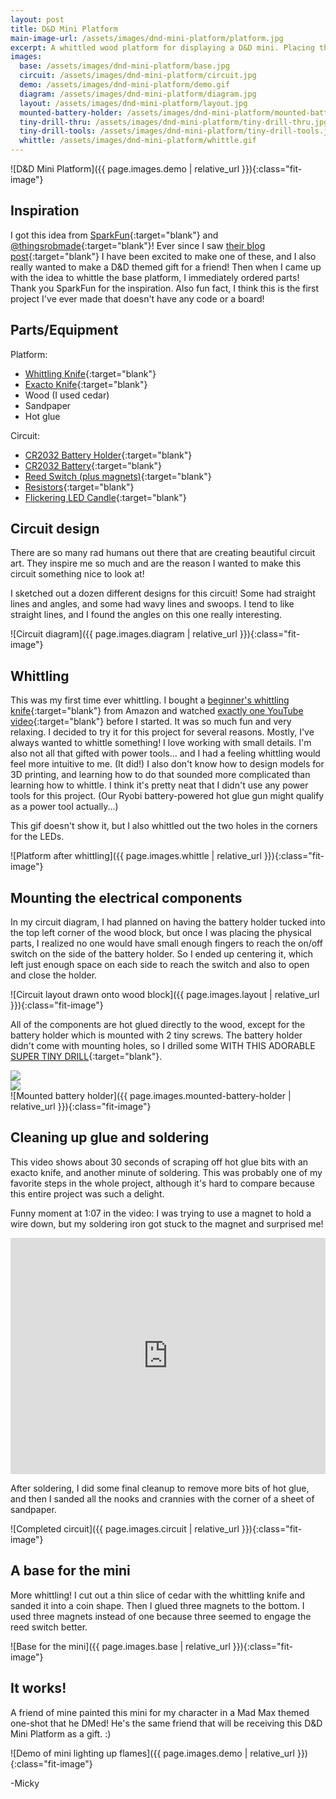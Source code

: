 ```yaml
---
layout: post
title: D&D Mini Platform
main-image-url: /assets/images/dnd-mini-platform/platform.jpg
excerpt: A whittled wood platform for displaying a D&D mini. Placing the mini onto the platform makes the two tiny flames light up and flicker!
images:
  base: /assets/images/dnd-mini-platform/base.jpg
  circuit: /assets/images/dnd-mini-platform/circuit.jpg
  demo: /assets/images/dnd-mini-platform/demo.gif
  diagram: /assets/images/dnd-mini-platform/diagram.jpg
  layout: /assets/images/dnd-mini-platform/layout.jpg
  mounted-battery-holder: /assets/images/dnd-mini-platform/mounted-battery-holder.jpg
  tiny-drill-thru: /assets/images/dnd-mini-platform/tiny-drill-thru.jpg
  tiny-drill-tools: /assets/images/dnd-mini-platform/tiny-drill-tools.jpg
  whittle: /assets/images/dnd-mini-platform/whittle.gif
---
```


![D&D Mini Platform]({{ page.images.demo | relative_url }}){:class="fit-image"}

## Inspiration

I got this idea from [SparkFun](https://www.sparkfun.com/news/3975){:target="blank"} and [@thingsrobmade](https://mobile.twitter.com/thingsrobmade){:target="blank"}! Ever since I saw [their blog post](https://www.sparkfun.com/news/3975){:target="blank"} I have been excited to make one of these, and I also really wanted to make a D&D themed gift for a friend! Then when I came up with the idea to whittle the base platform, I immediately ordered parts! Thank you SparkFun for the inspiration. Also fun fact, I think this is the first project I've ever made that doesn't have any code or a board!

## Parts/Equipment

Platform:
- [Whittling Knife](https://www.amazon.com/gp/product/B07VFWG1KM/?&_encoding=UTF8&tag=ladyoflightio-20&linkCode=ur2&linkId=2db6be4b368b4b8bc09e10fde1523ee4&camp=1789&creative=9325){:target="blank"}
- [Exacto Knife](https://www.amazon.com/gp/product/B07B45Y4DZ/?&_encoding=UTF8&tag=ladyoflightio-20&linkCode=ur2&linkId=697686d6ddc6b070f7c2d9741b7a3932&camp=1789&creative=9325){:target="blank"}
- Wood (I used cedar)
- Sandpaper
- Hot glue

Circuit:
- [CR2032 Battery Holder](https://www.amazon.com/gp/product/B09JLP1WNR/?&_encoding=UTF8&tag=ladyoflightio-20&linkCode=ur2&linkId=d8c691b37cdc8324f0c999bbe990c6bc&camp=1789&creative=9325){:target="blank"}
- [CR2032 Battery](https://www.amazon.com/gp/product/B07LGJH4X7?&_encoding=UTF8&tag=ladyoflightio-20&linkCode=ur2&linkId=d19791af659c8418a5c76ef762dccd4c&camp=1789&creative=9325){:target="blank"}
- [Reed Switch (plus magnets)](https://www.amazon.com/gp/product/B08K36VLZ2/?&_encoding=UTF8&tag=ladyoflightio-20&linkCode=ur2&linkId=4426c4d1caafca6d1398722404fa2d7a&camp=1789&creative=9325){:target="blank"}
- [Resistors](https://www.adafruit.com/product/2780){:target="blank"}
- [Flickering LED Candle](https://www.amazon.com/gp/product/B09LCFB8N2?&_encoding=UTF8&tag=ladyoflightio-20&linkCode=ur2&linkId=d44cec9e8da802e0f9b93816bdc5598b&camp=1789&creative=9325){:target="blank"}

## Circuit design

There are so many rad humans out there that are creating beautiful circuit art. They inspire me so much and are the reason I wanted to make this circuit something nice to look at!

I sketched out a dozen different designs for this circuit! Some had straight lines and angles, and some had wavy lines and swoops. I tend to like straight lines, and I found the angles on this one really interesting.

![Circuit diagram]({{ page.images.diagram | relative_url }}){:class="fit-image"}

## Whittling

This was my first time ever whittling. I bought a [beginner's whittling knife](https://www.amazon.com/gp/product/B07VFWG1KM/?&_encoding=UTF8&tag=ladyoflightio-20&linkCode=ur2&linkId=2db6be4b368b4b8bc09e10fde1523ee4&camp=1789&creative=9325){:target="blank"} from Amazon and watched [exactly one YouTube video](https://www.youtube.com/watch?v=yowrB8GskNc&ab_channel=AmuckDesign){:target="blank"} before I started. It was so much fun and very relaxing. I decided to try it for this project for several reasons. Mostly, I've always wanted to whittle something! I love working with small details. I'm also not all that gifted with power tools... and I had a feeling whittling would feel more intuitive to me. (It did!) I also don't know how to design models for 3D printing, and learning how to do that sounded more complicated than learning how to whittle. I think it's pretty neat that I didn't use any power tools for this project. (Our Ryobi battery-powered hot glue gun might qualify as a power tool actually...)

This gif doesn't show it, but I also whittled out the two holes in the corners for the LEDs.

![Platform after whittling]({{ page.images.whittle | relative_url }}){:class="fit-image"}

## Mounting the electrical components

In my circuit diagram, I had planned on having the battery holder tucked into the top left corner of the wood block, but once I was placing the physical parts, I realized no one would have small enough fingers to reach the on/off switch on the side of the battery holder. So I ended up centering it, which left just enough space on each side to reach the switch and also to open and close the holder.

![Circuit layout drawn onto wood block]({{ page.images.layout | relative_url }}){:class="fit-image"}

All of the components are hot glued directly to the wood, except for the battery holder which is mounted with 2 tiny screws. The battery holder didn't come with mounting holes, so I drilled some WITH THIS ADORABLE [SUPER TINY DRILL](https://www.amazon.com/gp/product/B07GLYJ765?&_encoding=UTF8&tag=ladyoflightio-20&linkCode=ur2&linkId=535dfb6d405d7adf873eeddded2bc26c&camp=1789&creative=9325){:target="blank"}.

<div class="column-container">
  <div class="column">
    <img src="{{ page.images.tiny-drill-tools | relative_url }}" class="fit-image" />
  </div>
  <div class="column">
    <img src="{{ page.images.tiny-drill-thru | relative_url }}" class="fit-image" />
  </div>
</div>
![Mounted battery holder]({{ page.images.mounted-battery-holder | relative_url }}){:class="fit-image"}

## Cleaning up glue and soldering

This video shows about 30 seconds of scraping off hot glue bits with an exacto knife, and another minute of soldering. This was probably one of my favorite steps in the whole project, although it's hard to compare because this entire project was such a delight.

Funny moment at 1:07 in the video: I was trying to use a magnet to hold a wire down, but my soldering iron got stuck to the magnet and surprised me!

<div style="padding:75% 0 0 0;position:relative;"><iframe src="https://player.vimeo.com/video/711755611?h=b5094bb392&amp;badge=0&amp;autopause=0&amp;player_id=0&amp;app_id=58479" frameborder="0" allow="autoplay; fullscreen; picture-in-picture" allowfullscreen style="position:absolute;top:0;left:0;width:100%;height:100%;" title="Clean and Solder Platform.mp4"></iframe></div><script src="https://player.vimeo.com/api/player.js"></script>

After soldering, I did some final cleanup to remove more bits of hot glue, and then I sanded all the nooks and crannies with the corner of a sheet of sandpaper.

![Completed circuit]({{ page.images.circuit | relative_url }}){:class="fit-image"}

## A base for the mini

More whittling! I cut out a thin slice of cedar with the whittling knife and sanded it into a coin shape. Then I glued three magnets to the bottom. I used three magnets instead of one because three seemed to engage the reed switch better.

![Base for the mini]({{ page.images.base | relative_url }}){:class="fit-image"}

## It works!

A friend of mine painted this mini for my character in a Mad Max themed one-shot that he DMed! He's the same friend that will be receiving this D&D Mini Platform as a gift. :)

![Demo of mini lighting up flames]({{ page.images.demo | relative_url }}){:class="fit-image"}


-Micky
